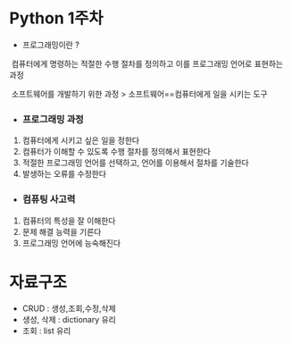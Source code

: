  # Python 1주차

- 프로그래밍이란 ?

​		컴퓨터에게 명령하는 적절한 수행 절차를 정의하고 이를 프로그래밍 언어로 표현하는 과정

​		소프트웨어를 개발하기 위한 과정 > 소프트웨어==컴퓨터에게 일을 시키는 도구



- ### 프로그래밍 과정

1. 컴퓨터에게 시키고 싶은 일을 정한다
2. 컴퓨터가 이해할 수 있도록 수행 절차를 정의해서 표현한다
3.  적절한 프로그래밍 언어를 선택하고, 언어를 이용해서 절차를 기술한다
4. 발생하는 오류를 수정한다



- ### 컴퓨팅 사고력

1. 컴퓨터의 특성을 잘 이해한다
2. 문제 해결 능력을 기른다
3. 프로그래밍 언어에 능숙해진다



# 자료구조

- CRUD : 생성,조회,수정,삭제
- 생성, 삭제 : dictionary 유리
- 조회 : list 유리